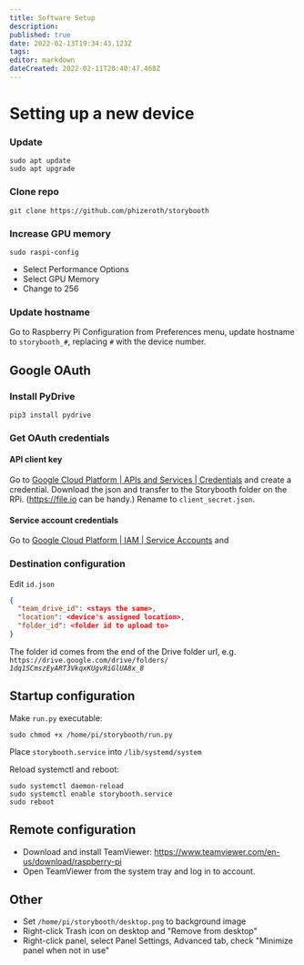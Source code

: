 ```yaml
---
title: Software Setup
description: 
published: true
date: 2022-02-13T19:34:43.123Z
tags: 
editor: markdown
dateCreated: 2022-02-11T20:40:47.468Z
---
```


# Setting up a new device

### Update
```shell
sudo apt update
sudo apt upgrade
```

### Clone repo
```shell
git clone https://github.com/phizeroth/storybooth
```

### Increase GPU memory
```shell
sudo raspi-config
```
- Select Performance Options
- Select GPU Memory
- Change to 256

### Update hostname
Go to Raspberry Pi Configuration from Preferences menu, update hostname to `storybooth_#`, replacing `#` with the device number.

## Google OAuth

### Install PyDrive
```shell
pip3 install pydrive
```

### Get OAuth credentials
#### API client key
Go to [Google Cloud Platform | APIs and Services | Credentials](https://console.developers.google.com/apis/credentials?project=story-booth) and create a credential. Download the json and transfer to the Storybooth folder on the RPi. (https://file.io can be handy.) Rename to `client_secret.json`.

#### Service account credentials
Go to [Google Cloud Platform | IAM | Service Accounts](https://console.cloud.google.com/iam-admin/serviceaccounts?project=story-booth&supportedpurview=project) and 

### Destination configuration
Edit `id.json`
```json
{
  "team_drive_id": <stays the same>,
  "location": <device's assigned location>,
  "folder_id": <folder id to upload to>
}
```
The folder id comes from the end of the Drive folder url, e.g. `https://drive.google.com/drive/folders/` _`1dq1SCmszEyART3VkqxKUgvRiGlUA8x_8`_


## Startup configuration
Make `run.py` executable:
```shell
sudo chmod +x /home/pi/storybooth/run.py
```
Place `storybooth.service` into `/lib/systemd/system`

Reload systemctl and reboot:
```shell
sudo systemctl daemon-reload
sudo systemctl enable storybooth.service
sudo reboot
```

## Remote configuration
- Download and install TeamViewer:
https://www.teamviewer.com/en-us/download/raspberry-pi
- Open TeamViewer from the system tray and log in to account.

## Other
- Set `/home/pi/storybooth/desktop.png` to background image
- Right-click Trash icon on desktop and "Remove from desktop"
- Right-click panel, select Panel Settings, Advanced tab, check "Minimize panel when not in use"